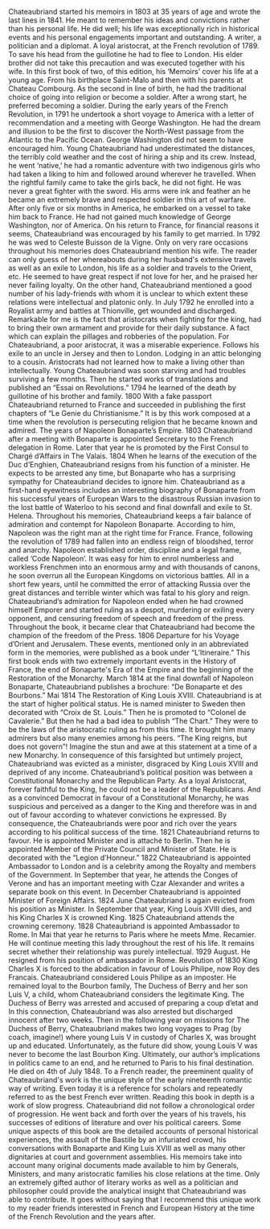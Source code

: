 Chateaubriand started his memoirs in 1803 at 35 years of age and wrote the last lines in 1841. He meant to remember his ideas and convictions rather than his personal life.  He did well; his life was exceptionally rich in historical events and his personal engagements important and outstanding.  A writer, a politician and a diplomat. A loyal aristocrat, at the French revolution of 1789. To save his head from the guillotine he had to flee to London. His elder brother did not take this precaution and was executed together with his wife.  In this first book of two, of this edition, his ‘Memoirs’ cover his life at a young age. From his birthplace Saint-Malo and then with his parents at Chateau Combourg.  As the second in line of birth, he had the traditional choice of going into religion or become a soldier. After a wrong start, he preferred becoming a soldier.  During the early years of the French Revolution, in 1791 he undertook a short voyage to America with a letter of recommendation and a meeting with George Washington.  He had the dream and illusion to be the first to discover the North-West passage from the Atlantic to the Pacific Ocean. George Washington did not seem to have encouraged him. Young Chateaubriand had underestimated the distances, the terribly cold weather and the cost of hiring a ship and its crew.  Instead, he went ‘native,’ he had a romantic adventure with two indigenous girls who had taken a liking to him and followed around wherever he travelled. When the rightful family came to take the girls back, he did not fight. He was never a great fighter with the sword.  His arms were ink and feather an he became an extremely brave and respected soldier in this art of warfare.  After only five or six months in America, he embarked on a vessel to take him back to France. He had not gained much knowledge of George Washington, nor of America.  On his return to France, for financial reasons it seems, Chateaubriand was encouraged by his family to get married. In 1792 he was wed to Celeste Buisson de la Vigne.  Only on very rare occasions throughout his memories does Chateaubriand mention his wife. The reader can only guess of her whereabouts during her husband's extensive travels as well as an exile to London, his life as a soldier and travels to the Orient, etc. He seemed to have great respect if not love for her, and he praised her never failing loyalty.  On the other hand, Chateaubriand mentioned a good number of his lady-friends with whom it is unclear to which extent these relations were intellectual and platonic only.  In July 1792 he enrolled into a Royalist army and battles at Thionville, get wounded and discharged. Remarkable for me is the fact that aristocrats when fighting for the king, had to bring their own armament and provide for their daily substance. A fact which can explain the pillages and robberies of the population. For Chateaubriand, a poor aristocrat, it was a miserable experience.  Follows his exile to an uncle in Jersey and then to London. Lodging in an attic belonging to a cousin. Aristocrats had not learned how to make a living other than intellectually. Young Chateaubriand was soon starving and had troubles surviving a few months. Then he started works of translations and published an “Essai on Revolutions.”  1794 he learned of the death by guillotine of his brother and family.  1800 With a fake passport Chateaubriand returned to France and succeeded in publishing the first chapters of “Le Genie du Christianisme.”  It is by this work composed at a time when the revolution is persecuting religion that he became known and admired.  The years of Napoleon Bonaparte’s Empire. 1803 Chateaubriand after a meeting with Bonaparte is appointed Secretary to the French delegation in Rome. Later that year he is promoted by the First Consul to Chargé d’Affairs in The Valais.  1804 When he learns of the execution of the Duc d’Enghien, Chateaubriand resigns from his function of a minister. He expects to be arrested any time, but Bonaparte who has a surprising sympathy for Chateaubriand decides to ignore him.  Chateaubriand as a first-hand eyewitness includes an interesting biography of Bonaparte from his successful years of European Wars to the disastrous Russian invasion to the lost battle of Waterloo to his second and final downfall and exile to St. Helena.  Throughout his memories, Chateaubriand keeps a fair balance of admiration and contempt for Napoleon Bonaparte. According to him, Napoleon was the right man at the right time for France. France, following the revolution of 1789 had fallen into an endless reign of bloodshed, terror and anarchy. Napoleon established order, discipline and a legal frame, called ‘Code Napoleon’.  It was easy for him to enrol numberless and workless Frenchmen into an enormous army and with thousands of canons, he soon overrun all the European Kingdoms on victorious battles. All in a short few years, until he committed the error of attacking Russia over the great distances and terrible winter which was fatal to his glory and reign.  Chateaubriand’s admiration for Napoleon ended when he had crowned himself Emporer and started ruling as a despot, murdering or exiling every opponent, and censuring freedom of speech and freedom of the press.  Throughout the book, it became clear that Chateaubriand had become the champion of the freedom of the Press.  1806 Departure for his Voyage d’Orient and Jerusalem. These events, mentioned only in an abbreviated form in the memories, were published as a book under “L’Itineraire.”  This first book ends with two extremely important events in the History of France, the end of Bonaparte's Era of the Empire and the beginning of the Restoration of the Monarchy.  March 1814 at the final downfall of Napoleon Bonaparte, Chateaubriand publishes a brochure: “De Bonaparte et des Bourbons.”  Mai 1814 The Restoration of King Louis XVIII.  Chateaubriand is at the start of higher political status. He is named minister to Sweden then decorated with “Croix de St. Louis.” Then he is promoted to “Colonel de Cavalerie.”  But then he had a bad idea to publish “The Chart.” They were to be the laws of the aristocratic ruling as from this time. It brought him many admirers but also many enemies among his peers. “The King reigns, but does not govern”! Imagine the stun and awe at this statement at a time of a new Monarchy.  In consequence of this farsighted but untimely project, Chateaubriand was evicted as a minister, disgraced by King Louis XVIII and deprived of any income.  Chateaubriand’s political position was between a Constitutional Monarchy and the Republican Party.  As a loyal Aristocrat, forever faithful to the King, he could not be a leader of the Republicans.  And as a convinced Democrat in favour of a Constitutional Monarchy, he was suspicious and perceived as a danger to the King and therefore was in and out of favour according to whatever convictions he expressed. By consequence, the Chateaubriands were poor and rich over the years according to his political success of the time.  1821 Chateaubriand returns to favour. He is appointed Minister and is attaché to Berlin. Then he is appointed Member of the Private Council and Minister of State. He is decorated with the “Legion d’Honneur.” 1822 Chateaubriand is appointed Ambassador to London and is a celebrity among the Royalty and members of the Government. In September that year, he attends the Conges of Verone and has an important meeting with Czar Alexander and writes a separate book on this event. In December Chateaubriand is appointed Minister of Foreign Affairs. 1824 June Chateaubriand is again evicted from his position as Minister. In September that year, King Louis XVIII dies, and his King Charles X is crowned King. 1825 Chateaubriand attends the crowning ceremony. 1828 Chateaubriand is appointed Ambassador to Rome.  In Mai that year he returns to Paris where he meets Mme. Recamier. He will continue meeting this lady throughout the rest of his life. It remains secret whether their relationship was purely intellectual. 1929 August. He resigned from his position of ambassador in Rome.  Revolution of 1830  King Charles X is forced to the abdication in favour of Louis Philipe, now Roy des Francais. Chateaubriand considered Louis Philipe as an imposter.  He remained loyal to the Bourbon family, The Duchess of Berry and her son Luis V, a child, whom Chateaubriand considers the legitimate King.  The Duchess of Berry was arrested and accused of preparing a coup d’etat and In this connection, Chateaubriand was also arrested but discharged innocent after two weeks.  Then in the following year on missions for The Duchess of Berry, Chateaubriand makes two long voyages to Prag (by coach, imagine!) where young Luis V in custody of Charles X, was brought up and educated.  Unfortunately, as the future did show, young Louis V was never to become the last Bourbon King.  Ultimately, our author’s implications in politics came to an end, and he returned to Paris to his final destination.  He died on 4th of July 1848.   To a French reader, the preeminent quality of Chateaubriand's work is the unique style of the early nineteenth romantic way of writing. Even today it is a reference for scholars and repeatedly referred to as the best French ever written.  Reading this book in depth is a work of slow progress. Chateaubriand did not follow a chronological order of progression. He went back and forth over the years of his travels, his successes of editions of literature and over his political careers.  Some unique aspects of this book are the detailed accounts of personal historical experiences, the assault of the Bastille by an infuriated crowd, his conversations with Bonaparte and King Luis XVIII as well as many other dignitaries at court and government assemblies. His memoirs take into account many original documents made available to him by Generals, Ministers, and many aristocratic families his close relations at the time.  Only an extremely gifted author of literary works as well as a politician and philosopher could provide the analytical insight that Chateaubriand was able to contribute.  It goes without saying that I recommend this unique work to my reader friends interested in French and European History at the time of the French Revolution and the years after. 
